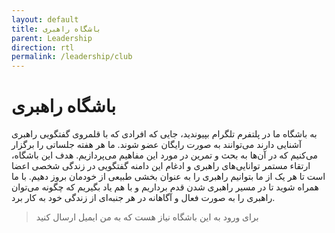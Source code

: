 ```yaml
---
layout: default
title: باشگاه راهبری
parent: Leadership
direction: rtl
permalink: /leadership/club
---
```


# باشگاه راهبری
به باشگاه ما در پلتفرم تلگرام بپیوندید، جایی که افرادی که با قلمروی گفتگویی راهبری آشنایی دارند می‌توانند به صورت رایگان عضو شوند. ما هر هفته جلساتی را برگزار می‌کنیم که در آن‌ها به بحث و تمرین در مورد این مفاهیم می‌پردازیم. هدف این باشگاه، ارتقاء مستمر توانایی‌های راهبری و ادغام این دامنه گفتگویی در زندگی شخصی اعضا است تا هر یک از ما بتوانیم راهبری را به عنوان بخشی طبیعی از خودمان بروز دهیم. با ما همراه شوید تا در مسیر راهبری شدن قدم برداریم و با هم یاد بگیریم که چگونه می‌توان راهبری را به صورت فعال و آگاهانه در هر جنبه‌ای از زندگی خود به کار برد.

> برای ورود به این باشگاه نیاز هست که به من ایمیل ارسال کنید
